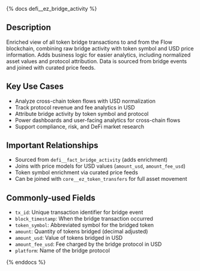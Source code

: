 {% docs defi__ez_bridge_activity %}
## Description
Enriched view of all token bridge transactions to and from the Flow blockchain, combining raw bridge activity with token symbol and USD price information. Adds business logic for easier analytics, including normalized asset values and protocol attribution. Data is sourced from bridge events and joined with curated price feeds.

## Key Use Cases
- Analyze cross-chain token flows with USD normalization
- Track protocol revenue and fee analytics in USD
- Attribute bridge activity by token symbol and protocol
- Power dashboards and user-facing analytics for cross-chain flows
- Support compliance, risk, and DeFi market research

## Important Relationships
- Sourced from `defi__fact_bridge_activity` (adds enrichment)
- Joins with price models for USD values (`amount_usd`, `amount_fee_usd`)
- Token symbol enrichment via curated price feeds
- Can be joined with `core__ez_token_transfers` for full asset movement

## Commonly-used Fields
- `tx_id`: Unique transaction identifier for bridge event
- `block_timestamp`: When the bridge transaction occurred
- `token_symbol`: Abbreviated symbol for the bridged token
- `amount`: Quantity of tokens bridged (decimal adjusted)
- `amount_usd`: Value of tokens bridged in USD
- `amount_fee_usd`: Fee charged by the bridge protocol in USD
- `platform`: Name of the bridge protocol

{% enddocs %} 